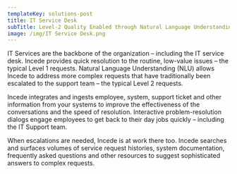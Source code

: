 ```yaml
---
templateKey: solutions-post
title: IT Service Desk
subTitle: Level-2 Quality Enabled through Natural Language Understanding
image: /img/IT Service Desk.png
---
```

IT Services are the backbone of the organization – including the IT service desk.  Incede provides quick resolution to the routine, low-value issues – the typical Level 1 requests.  Natural Language Understanding (NLU) allows Incede to address more complex requests that have traditionally been escalated to the support team – the typical Level 2 requests.

Incede integrates and ingests employee, system, support ticket and other information from your systems to improve the effectiveness of the conversations and the speed of resolution.  Interactive problem-resolution dialogs engage employees to get back to their day jobs quickly – including the IT Support team.

When escalations are needed, Incede is at work there too. Incede searches and surfaces volumes of service request histories, system documentation, frequently asked questions and other resources to suggest sophisticated answers to complex requests.
